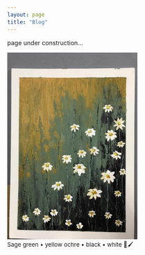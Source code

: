 ```yaml
---
layout: page
title: "Blog"
---
```


page under construction...
 &nbsp;    
<html>
  <body>
    <img width="300" height="430" src="/2021_lockdown.JPG" alt="painting1"> 
    <figcaption align = "left"><span style="font-size:0.95em;">Sage green • yellow ochre • black • white 🎨🖌</span></figcaption>
  </body>
</html> 

 &nbsp;    

 &nbsp;    

 &nbsp;    

 &nbsp;    

 &nbsp;    

 &nbsp;    
